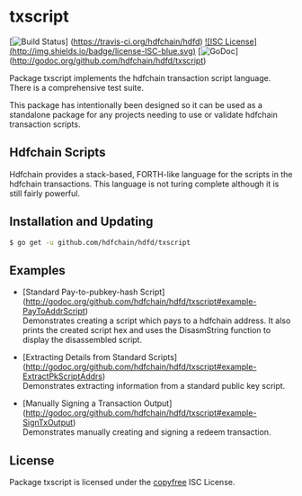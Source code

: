 txscript
========

[![Build Status](https://travis-ci.org/hdfchain/hdfd.png?branch=master)]
(https://travis-ci.org/hdfchain/hdfd) [![ISC License]
(http://img.shields.io/badge/license-ISC-blue.svg)](http://copyfree.org)
[![GoDoc](https://godoc.org/github.com/hdfchain/hdfd/txscript?status.png)]
(http://godoc.org/github.com/hdfchain/hdfd/txscript)

Package txscript implements the hdfchain transaction script language.  There is
a comprehensive test suite.

This package has intentionally been designed so it can be used as a standalone
package for any projects needing to use or validate hdfchain transaction scripts.

## Hdfchain Scripts

Hdfchain provides a stack-based, FORTH-like language for the scripts in
the hdfchain transactions.  This language is not turing complete
although it is still fairly powerful.

## Installation and Updating

```bash
$ go get -u github.com/hdfchain/hdfd/txscript
```

## Examples

* [Standard Pay-to-pubkey-hash Script]
  (http://godoc.org/github.com/hdfchain/hdfd/txscript#example-PayToAddrScript)  
  Demonstrates creating a script which pays to a hdfchain address.  It also
  prints the created script hex and uses the DisasmString function to display
  the disassembled script.

* [Extracting Details from Standard Scripts]
  (http://godoc.org/github.com/hdfchain/hdfd/txscript#example-ExtractPkScriptAddrs)  
  Demonstrates extracting information from a standard public key script.

* [Manually Signing a Transaction Output]
  (http://godoc.org/github.com/hdfchain/hdfd/txscript#example-SignTxOutput)  
  Demonstrates manually creating and signing a redeem transaction.

## License

Package txscript is licensed under the [copyfree](http://copyfree.org) ISC
License.
